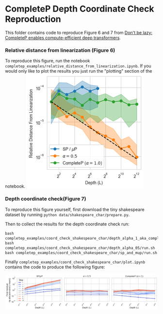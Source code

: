 # CompleteP Depth Coordinate Check Reproduction

This folder contains code to reproduce Figure 6 and 7 from [Don't be lazy: CompleteP enables compute-efficient deep transformers](https://arxiv.org/abs/2505.01618). 

### Relative distance from linearization (Figure 6)

To reproduce this figure, run the notebook `completep_examples/relative_distance_from_linearization.ipynb`.
If you would only like to plot the results you just run the "plotting" section of the notebook.
![linearization_distance](../assets/linearization_distance.png)

### Depth coordinate check(Figure 7)

To reproduce this figure yourself, first download the tiny shakespeare dataset by running `python data/shakespeare_char/prepare.py`.

Then to collect the results for the depth coordinate check run:
```
bash completep_examples/coord_check_shakespeare_char/depth_alpha_1_aka_completep/run.sh
bash completep_examples/coord_check_shakespeare_char/depth_alpha_05/run.sh
bash completep_examples/coord_check_shakespeare_char/sp_and_mup/run.sh
```

Finally `completep_examples/coord_check_shakespeare_char/plot.ipynb` contains the code to produce the following figure:

![depth_coord_check](../assets/depth_coord_check.png)